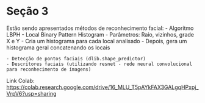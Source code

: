 # Seção 3

Estão sendo apresentados métodos de reconhecimento facial:
    - Algoritmo LBPH - Local Binary Pattern Histogram
        - Parâmetros:
            Raio, vizinhos, grade X e Y
        - Cria um histograma para cada local analisado
        - Depois, gera um histograma geral concatenando os locais

    - Detecção de pontos faciais (dlib.shape_predictor)
    - Descritores faciais (utilizando resnet - rede neural convolucional para reconhecimento de imagens)



Link Colab: https://colab.research.google.com/drive/16_MLU_T5pAYkFAX3GALgqHPxpj_VrpV6?usp=sharing